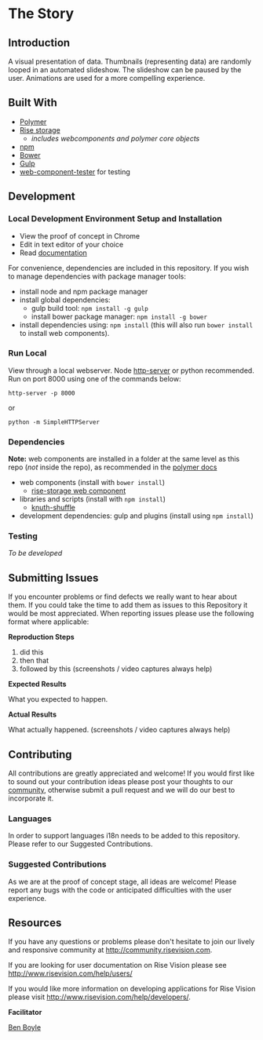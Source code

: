 The Story
=========

## Introduction

A visual presentation of data. Thumbnails (representing data) are randomly looped in an automated slideshow. The slideshow can be paused by the user. Animations are used for a more compelling experience.

## Built With

- [Polymer](https://www.polymer-project.org/)
- [Rise storage](https://github.com/Rise-Vision/web-component-rise-storage)
  - *includes webcomponents and polymer core objects*
- [npm](https://www.npmjs.org)
- [Bower](http://bower.io/)
- [Gulp](http://gulpjs.com/)
- [web-component-tester](https://github.com/Polymer/web-component-tester) for testing

## Development

### Local Development Environment Setup and Installation

- View the proof of concept in Chrome
- Edit in text editor of your choice
- Read [documentation](Documentation.md)

For convenience, dependencies are included in this repository. If you wish to manage dependencies with package manager tools:

- install node and npm package manager
- install global dependencies:
  - gulp build tool: `npm install -g gulp`
  - install bower package manager: `npm install -g bower`
- install dependencies using: `npm install` (this will also run `bower install` to install web components).

### Run Local

View through a local webserver. Node [http-server](https://www.npmjs.org/package/http-server) or python recommended. Run on port 8000 using one of the commands below:

```shell
http-server -p 8000
```
or
```shell
python -m SimpleHTTPServer
```

### Dependencies

**Note:** web components are installed in a folder at the same level as this repo (*not* inside the repo), as recommended in the [polymer docs](https://www.polymer-project.org/0.5/docs/start/reusableelements.html#create)

- web components (install with `bower install`)
  - [rise-storage web component](https://github.com/Rise-Vision/web-component-rise-storage)
- libraries and scripts (install with `npm install`)
  - [knuth-shuffle](https://github.com/coolaj86/knuth-shuffle)
- development dependencies: gulp and plugins (install using `npm install`)

### Testing

_To be developed_

## Submitting Issues

If you encounter problems or find defects we really want to hear about them. If you could take the time to add them as issues to this Repository it would be most appreciated. When reporting issues please use the following format where applicable:

**Reproduction Steps**

1. did this
2. then that
3. followed by this (screenshots / video captures always help)

**Expected Results**

What you expected to happen.

**Actual Results**

What actually happened. (screenshots / video captures always help)

## Contributing

All contributions are greatly appreciated and welcome! If you would first like to sound out your contribution ideas please post your thoughts to our [community](http://community.risevision.com), otherwise submit a pull request and we will do our best to incorporate it.

### Languages

In order to support languages i18n needs to be added to this repository.  Please refer to our Suggested Contributions.

### Suggested Contributions

As we are at the proof of concept stage, all ideas are welcome! Please report any bugs with the code or anticipated difficulties with the user experience.

## Resources
If you have any questions or problems please don't hesitate to join our lively and responsive community at http://community.risevision.com.

If you are looking for user documentation on Rise Vision please see http://www.risevision.com/help/users/

If you would like more information on developing applications for Rise Vision please visit http://www.risevision.com/help/developers/.

**Facilitator**

[Ben Boyle](https://github.com/bboyle "Ben Boyle")
